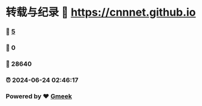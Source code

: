 # 转载与纪录 :link: https://cnnnet.github.io 
### :page_facing_up: [5](https://cnnnet.github.io/tag.html) 
### :speech_balloon: 0 
### :hibiscus: 28640 
### :alarm_clock: 2024-06-24 02:46:17 
### Powered by :heart: [Gmeek](https://github.com/Meekdai/Gmeek)
